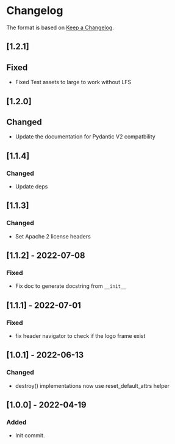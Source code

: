# Changelog

The format is based on [Keep a Changelog](https://keepachangelog.com/en/1.0.0/).

## [1.2.1]
## Fixed
- Fixed Test assets to large to work without LFS

## [1.2.0]
## Changed
- Update the documentation for Pydantic V2 compatbility

## [1.1.4]
### Changed
- Update deps

## [1.1.3]
### Changed
- Set Apache 2 license headers

## [1.1.2] - 2022-07-08
### Fixed
- Fix doc to generate docstring from `__init__`

## [1.1.1] - 2022-07-01
### Fixed
- fix header navigator to check if the logo frame exist

## [1.0.1] - 2022-06-13
### Changed
- destroy() implementations now use reset_default_attrs helper

## [1.0.0] - 2022-04-19
### Added
- Init commit.
